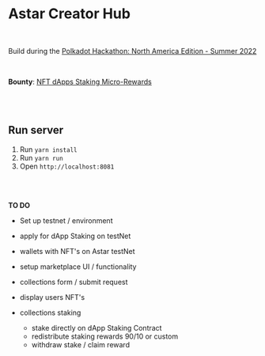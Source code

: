 # Astar Creator Hub

<br>

Build during the [Polkadot Hackathon: North America Edition - Summer 2022](https://polkadot-na.devpost.com/)

<br>

**Bounty**: [NFT dApps Staking Micro-Rewards](https://github.com/AstarNetwork/AstarBounties/issues/2)

<br>
<br>

## Run server

1. Run `yarn install`
2. Run `yarn run`
3. Open `http://localhost:8081`


<br>
<br>


**TO DO**

- Set up testnet / environment

- apply for dApp Staking on testNet

- wallets with NFT's on Astar testNet

- setup marketplace UI / functionality

- collections form / submit request

- display users NFT's

- collections staking
    - stake directly on dApp Staking Contract 
    - redistribute staking rewards 90/10 or custom 
    - withdraw stake / claim reward 
